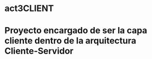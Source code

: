 # act3CLIENT
# Proyecto encargado de ser la capa cliente dentro de la arquitectura Cliente-Servidor
